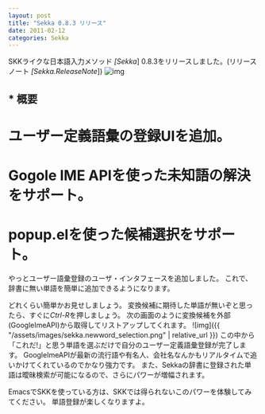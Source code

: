 ```yaml
---
layout: post
title: "Sekka 0.8.3 リリース"
date: 2011-02-12
categories: Sekka
---
```

SKKライクな日本語入力メソッド *[Sekka*] 0.8.3をリリースしました。(リリースノート *[Sekka.ReleaseNote*])
 ![img](http://mrg.bz/NbpKsE)

## * 概要
# ユーザー定義語彙の登録UIを追加。
# Gogole IME APIを使った未知語の解決をサポート。
# popup.elを使った候補選択をサポート。

やっとユーザー語彙登録のユーザ・インタフェースを追加しました。
これで、辞書に無い単語を簡単に追加できるようになります。

どれくらい簡単かお見せしましょう。
変換候補に期待した単語が無いぞと思ったら、すぐに*Ctrl-R*を押しましょう。
次の画面のように変換候補を外部(GoogleImeAPI)から取得してリストアップしてくれます。
 ![img]({{ "/assets/images/sekka.newword_selection.png" | relative_url }})
この中から「これだ!」と思う単語を選ぶだけで自分のユーザー定義語彙登録が完了します。
GoogleImeAPIが最新の流行語や有名人、会社名なんかもリアルタイムで追いかけてくれているのでかなり強力です。
また、Sekkaの辞書に登録された単語は曖昧検索が可能になるので、さらにパワーが増幅されます。

EmacsでSKKを使っている方は、SKKでは得られないこのパワーを体験してみてください。
単語登録が楽しくなりますよ。

